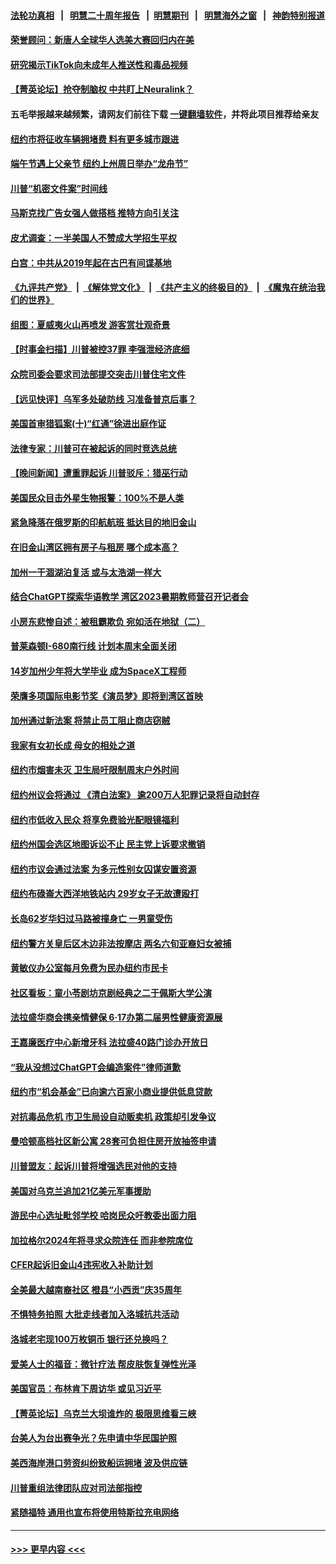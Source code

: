 #### [法轮功真相](https://github.com/gfw-breaker/truth/blob/master/README.md?t=0) &nbsp;&nbsp;|&nbsp;&nbsp; [明慧二十周年报告](https://github.com/gfw-breaker/mh-reports/blob/master/README.md?t=0) &nbsp;&nbsp;|&nbsp;&nbsp;[明慧期刊](https://github.com/gfw-breaker/mh-qikan) &nbsp;&nbsp;|&nbsp;&nbsp; [明慧海外之窗](https://github.com/gfw-breaker/mh-news/blob/master/README.md?t=0) &nbsp;&nbsp;|&nbsp;&nbsp; [神韵特别报道](https://github.com/gfw-breaker/mh-news/blob/master/shenyun.md?t=0)
#### [荣誉顾问：新唐人全球华人选美大赛回归内在美](../pages/nsc412/n14013897.md?t=06111243) 
#### [研究揭示TikTok向未成年人推送性和毒品视频](../pages/nsc412/n14013879.md?t=06111243) 
#### [【菁英论坛】抢夺制脑权 中共盯上Neuralink？](../pages/nsc412/n14013895.md?t=06111243) 
#### 五毛举报越来越频繁，请网友们前往下载 [一键翻墙软件](https://github.com/gfw-breaker/ssr-accounts)，并将此项目推荐给亲友
#### [纽约市将征收车辆拥堵费 料有更多城市跟进](../pages/nsc412/n14013860.md?t=06111243) 
#### [端午节遇上父亲节 纽约上州周日举办“龙舟节”](../pages/nsc412/n14013500.md?t=06111243) 
#### [川普“机密文件案”时间线](../pages/nsc412/n14013438.md?t=06111243) 
#### [马斯克找广告女强人做搭档 推特方向引关注](../pages/nsc412/n14013840.md?t=06111243) 
#### [皮尤调查：一半美国人不赞成大学招生平权](../pages/nsc412/n14013817.md?t=06111243) 
#### [白宫：中共从2019年起在古巴有间谍基地](../pages/nsc412/n14013849.md?t=06111243) 
#### [《九评共产党》](https://github.com/begood0513/9ping.md/blob/master/README.md) &nbsp;|&nbsp; [《解体党文化》](../../../../jtdwh.md/blob/master/README.md)  &nbsp;|&nbsp; [《共产主义的终极目的》](../../../../gczydzjmd.md/blob/master/README.md) &nbsp;|&nbsp; [《魔鬼在统治我们的世界》](../../../../mgztzwmdsj.md/blob/master/README.md) 
#### [组图：夏威夷火山再喷发 游客赏壮观奇景](../pages/nsc412/n14013624.md?t=06111243) 
#### [【时事金扫描】川普被控37罪 李强泄经济底细](../pages/nsc412/n14013791.md?t=06111243) 
#### [众院司委会要求司法部提交突击川普住宅文件](../pages/nsc412/n14013806.md?t=06111243) 
#### [【远见快评】乌军多处破防线 习准备普京后事？](../pages/nsc412/n14013777.md?t=06111243) 
#### [美国首审猎狐案(十)“红通”徐进出庭作证](../pages/nsc412/n14013571.md?t=06111243) 
#### [法律专家：川普可在被起诉的同时竞选总统](../pages/nsc412/n14013462.md?t=06111243) 
#### [【晚间新闻】遭重罪起诉 川普驳斥：猎巫行动](../pages/nsc412/n14013662.md?t=06111243) 
#### [美国民众目击外星生物报警：100%不是人类](../pages/nsc412/n14013654.md?t=06111243) 
#### [紧急降落在俄罗斯的印航航班 抵达目的地旧金山](../pages/nsc412/n14013658.md?t=06111243) 
#### [在旧金山湾区拥有房子与租房 哪个成本高？](../pages/nsc412/n14013656.md?t=06111243) 
#### [加州一干涸湖泊复活 或与太浩湖一样大](../pages/nsc412/n14013652.md?t=06111243) 
#### [结合ChatGPT探索华语教学 湾区2023暑期教师营召开记者会](../pages/nsc412/n14013650.md?t=06111243) 
#### [小房东悲惨自述：被租霸欺负 宛如活在地狱（二）](../pages/nsc412/n14013631.md?t=06111243) 
#### [普莱森顿I-680南行线 计划本周末全面关闭](../pages/nsc412/n14013626.md?t=06111243) 
#### [14岁加州少年将大学毕业 成为SpaceX工程师](../pages/nsc412/n14013622.md?t=06111243) 
#### [荣膺多项国际电影节奖《演员梦》即将到湾区首映](../pages/nsc412/n14013612.md?t=06111243) 
#### [加州通过新法案 将禁止员工阻止商店窃贼](../pages/nsc412/n14013602.md?t=06111243) 
#### [我家有女初长成  母女的相处之道](../pages/nsc412/n14013603.md?t=06111243) 
#### [纽约市烟害未灭 卫生局吁限制周末户外时间](../pages/nsc412/n14013583.md?t=06111243) 
#### [纽约州议会将通过 《清白法案》 逾200万人犯罪记录将自动封存](../pages/nsc412/n14013575.md?t=06111243) 
#### [纽约市低收入民众 将享免费验光配眼镜福利](../pages/nsc412/n14013577.md?t=06111243) 
#### [纽约州国会选区地图诉讼不止 民主党上诉要求撤销](../pages/nsc412/n14013581.md?t=06111243) 
#### [纽约市议会通过法案 为多元性别女囚谋安置资源](../pages/nsc412/n14013585.md?t=06111243) 
#### [纽约布碌崙大西洋地铁站内 29岁女子无故遭殴打](../pages/nsc412/n14013579.md?t=06111243) 
#### [长岛62岁华妇过马路被撞身亡 一男童受伤](../pages/nsc412/n14013570.md?t=06111243) 
#### [纽约警方关皇后区木边非法按摩店 两名六旬亚裔妇女被捕](../pages/nsc412/n14013574.md?t=06111243) 
#### [黄敏仪办公室每月免费为民办纽约市民卡](../pages/nsc412/n14013553.md?t=06111243) 
#### [社区看板：童小苓剧坊京剧经典之二于佩斯大学公演](../pages/nsc412/n14013538.md?t=06111243) 
#### [法拉盛华商会携亲情健保 6‧17办第二届男性健康资源展](../pages/nsc412/n14013557.md?t=06111243) 
#### [王嘉廉医疗中心新增牙科  法拉盛40路门诊办开放日](../pages/nsc412/n14013555.md?t=06111243) 
#### [“我从没想过ChatGPT会编造案件”律师道歉](../pages/nsc412/n14013559.md?t=06111243) 
#### [纽约市“机会基金”已向逾六百家小商业提供低息贷款](../pages/nsc412/n14013561.md?t=06111243) 
#### [对抗毒品危机 市卫生局设自动贩卖机 政策却引发争议](../pages/nsc412/n14013565.md?t=06111243) 
#### [曼哈顿高档社区新公寓 28套可负担住房开放抽签申请](../pages/nsc412/n14013563.md?t=06111243) 
#### [川普盟友：起诉川普将增强选民对他的支持](../pages/nsc412/n14013423.md?t=06111243) 
#### [美国对乌克兰追加21亿美元军事援助](../pages/nsc412/n14013497.md?t=06111243) 
#### [游民中心选址毗邻学校 哈岗民众吁教委出面力阻](../pages/nsc412/n14013522.md?t=06111243) 
#### [加拉格尔2024年将寻求众院连任 而非参院席位](../pages/nsc412/n14013442.md?t=06111243) 
#### [CFER起诉旧金山4违宪收入补助计划](../pages/nsc412/n14013515.md?t=06111243) 
#### [全美最大越南裔社区 橙县“小西贡”庆35周年](../pages/nsc412/n14013505.md?t=06111243) 
#### [不惧特务拍照 大批走线者加入洛城抗共活动](../pages/nsc412/n14013495.md?t=06111243) 
#### [洛城老宅现100万枚铜币 银行还兑换吗？](../pages/nsc412/n14013491.md?t=06111243) 
#### [爱美人士的福音：微针疗法 帮皮肤恢复弹性光泽](../pages/nsc412/n14013475.md?t=06111243) 
#### [美国官员：布林肯下周访华 或见习近平](../pages/nsc412/n14013392.md?t=06111243) 
#### [【菁英论坛】乌克兰大坝谁炸的 极限思维看三峡](../pages/nsc412/n14013441.md?t=06111243) 
#### [台美人为台出赛争光？先申请中华民国护照](../pages/nsc412/n14013434.md?t=06111243) 
#### [美西海岸港口劳资纠纷致船运拥堵 波及供应链](../pages/nsc412/n14013439.md?t=06111243) 
#### [川普重组法律团队应对司法部指控](../pages/nsc412/n14013385.md?t=06111243) 
#### [紧随福特 通用也宣布将使用特斯拉充电网络](../pages/nsc412/n14013430.md?t=06111243) 

----
#### [ >>> 更早内容 <<< ](../indexes/nsc412-earlier.md)
